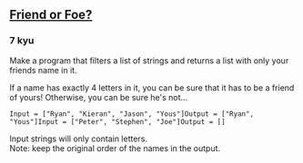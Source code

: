 <h2><a href=https://www.codewars.com/kata/55b42574ff091733d900002f/train/cpp target="_blank">Friend or Foe?</a></h2><h3>7 kyu</h3><p>Make a program that filters a list of strings and returns a list with only your friends name in it.</p><p>If a name has exactly 4 letters in it, you can be sure that it has to be a friend of yours! Otherwise, you can be sure he's not...</p><pre><code>Input = ["Ryan", "Kieran", "Jason", "Yous"]Output = ["Ryan", "Yous"]Input = ["Peter", "Stephen", "Joe"]Output = []</code></pre><p>Input strings will only contain letters.<br>Note: keep the original order of the names in the output.</p>